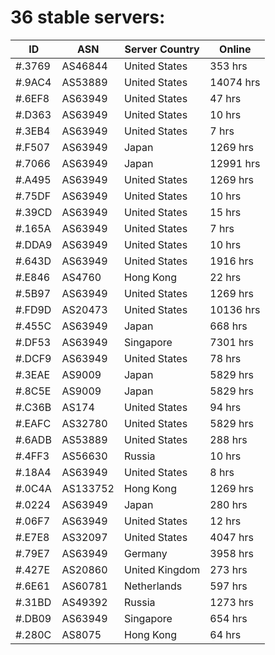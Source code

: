 # 36 stable servers:

| ID | ASN | Server Country | Online |
| ------ | ------ | ------ | ------ |
| #.3769 | AS46844 | United States | 353 hrs |
| #.9AC4 | AS53889 | United States | 14074 hrs |
| #.6EF8 | AS63949 | United States | 47 hrs |
| #.D363 | AS63949 | United States | 10 hrs |
| #.3EB4 | AS63949 | United States | 7 hrs |
| #.F507 | AS63949 | Japan | 1269 hrs |
| #.7066 | AS63949 | Japan | 12991 hrs |
| #.A495 | AS63949 | United States | 1269 hrs |
| #.75DF | AS63949 | United States | 10 hrs |
| #.39CD | AS63949 | United States | 15 hrs |
| #.165A | AS63949 | United States | 7 hrs |
| #.DDA9 | AS63949 | United States | 10 hrs |
| #.643D | AS63949 | United States | 1916 hrs |
| #.E846 | AS4760 | Hong Kong | 22 hrs |
| #.5B97 | AS63949 | United States | 1269 hrs |
| #.FD9D | AS20473 | United States | 10136 hrs |
| #.455C | AS63949 | Japan | 668 hrs |
| #.DF53 | AS63949 | Singapore | 7301 hrs |
| #.DCF9 | AS63949 | United States | 78 hrs |
| #.3EAE | AS9009 | Japan | 5829 hrs |
| #.8C5E | AS9009 | Japan | 5829 hrs |
| #.C36B | AS174 | United States | 94 hrs |
| #.EAFC | AS32780 | United States | 5829 hrs |
| #.6ADB | AS53889 | United States | 288 hrs |
| #.4FF3 | AS56630 | Russia | 10 hrs |
| #.18A4 | AS63949 | United States | 8 hrs |
| #.0C4A | AS133752 | Hong Kong | 1269 hrs |
| #.0224 | AS63949 | Japan | 280 hrs |
| #.06F7 | AS63949 | United States | 12 hrs |
| #.E7E8 | AS32097 | United States | 4047 hrs |
| #.79E7 | AS63949 | Germany | 3958 hrs |
| #.427E | AS20860 | United Kingdom | 273 hrs |
| #.6E61 | AS60781 | Netherlands | 597 hrs |
| #.31BD | AS49392 | Russia | 1273 hrs |
| #.DB09 | AS63949 | Singapore | 654 hrs |
| #.280C | AS8075 | Hong Kong | 64 hrs |

